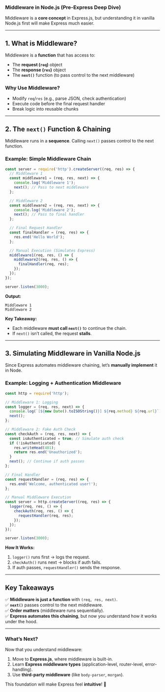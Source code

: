 ### **Middleware in Node.js (Pre-Express Deep Dive)**  

Middleware is a **core concept** in Express.js, but understanding it in vanilla Node.js first will make Express much easier.  

---

## **1. What is Middleware?**  
Middleware is a **function** that has access to:  
- The **request (`req`)** object  
- The **response (`res`)** object  
- The **`next()`** function (to pass control to the next middleware)  

### **Why Use Middleware?**  
- Modify `req`/`res` (e.g., parse JSON, check authentication)  
- Execute code before the final request handler  
- Break logic into reusable chunks  

---

## **2. The `next()` Function & Chaining**  
Middleware runs in a **sequence**. Calling `next()` passes control to the next function.  

### **Example: Simple Middleware Chain**  
```javascript
const server = require('http').createServer((req, res) => {
  // Middleware 1
  const middleware1 = (req, res, next) => {
    console.log('Middleware 1');
    next(); // Pass to next middleware
  };

  // Middleware 2
  const middleware2 = (req, res, next) => {
    console.log('Middleware 2');
    next(); // Pass to final handler
  };

  // Final Request Handler
  const finalHandler = (req, res) => {
    res.end('Hello World');
  };

  // Manual Execution (Simulates Express)
  middleware1(req, res, () => {
    middleware2(req, res, () => {
      finalHandler(req, res);
    });
  });
});

server.listen(3000);
```
**Output:**  
```
Middleware 1  
Middleware 2  
```
**Key Takeaway:**  
- Each middleware **must call `next()`** to continue the chain.  
- If `next()` isn’t called, the request **stalls**.  

---

## **3. Simulating Middleware in Vanilla Node.js**  
Since Express automates middleware chaining, let’s **manually implement** it in Node.  

### **Example: Logging + Authentication Middleware**  
```javascript
const http = require('http');

// Middleware 1: Logging
const logger = (req, res, next) => {
  console.log(`[${new Date().toISOString()}] ${req.method} ${req.url}`);
  next();
};

// Middleware 2: Fake Auth Check
const checkAuth = (req, res, next) => {
  const isAuthenticated = true; // Simulate auth check
  if (!isAuthenticated) {
    res.writeHead(401);
    return res.end('Unauthorized');
  }
  next(); // Continue if auth passes
};

// Final Handler
const requestHandler = (req, res) => {
  res.end('Welcome, authenticated user!');
};

// Manual Middleware Execution
const server = http.createServer((req, res) => {
  logger(req, res, () => {
    checkAuth(req, res, () => {
      requestHandler(req, res);
    });
  });
});

server.listen(3000);
```
**How It Works:**  
1. `logger()` runs first → logs the request.  
2. `checkAuth()` runs next → blocks if auth fails.  
3. If auth passes, `requestHandler()` sends the response.  

---

## **Key Takeaways**  
✅ **Middleware is just a function** with `(req, res, next)`.  
✅ **`next()`** passes control to the next middleware.  
✅ **Order matters** (middleware runs sequentially).  
✅ **Express automates this chaining**, but now you understand how it works under the hood.  

---
### **What’s Next?**  
Now that you understand middleware:  
1. Move to **Express.js**, where middleware is built-in.  
2. Learn **Express middleware types** (application-level, router-level, error-handling).  
3. Use **third-party middleware** (like `body-parser`, `morgan`).  

This foundation will make Express feel **intuitive**! 🚀